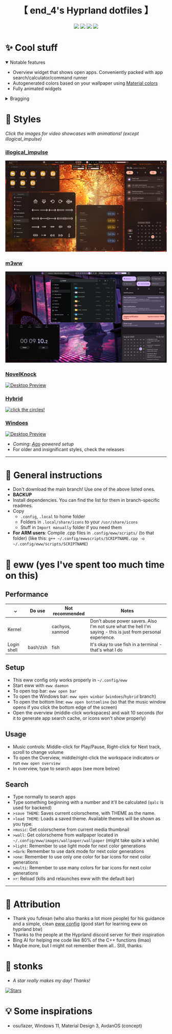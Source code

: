 <div align="center">
    <h1>【 end_4's Hyprland dotfiles 】</h1>
    <h3></h3>
</div>

<div align="center">

![](https://img.shields.io/github/last-commit/end-4/dots-hyprland?&style=for-the-badge&color=FFB1C8&logoColor=D9E0EE&labelColor=292324)
![](https://img.shields.io/github/stars/end-4/dots-hyprland?style=for-the-badge&logo=andela&color=FFB686&logoColor=D9E0EE&labelColor=292324)
[![](https://img.shields.io/github/repo-size/end-4/dots-hyprland?color=CAC992&label=SIZE&logo=googledrive&style=for-the-badge&logoColor=D9E0EE&labelColor=292324)](https://github.com/end-4/hyprland)
![](https://img.shields.io/badge/issues-skill-green?style=for-the-badge&color=CCE8E9&logoColor=D9E0EE&labelColor=292324)
</a>

</div>

# ✨ Cool stuff
 <details open> 
  <summary>Notable features</summary>
     
  - Overview widget that shows open apps. Conveniently packed with app search/calculator/command runner
  - Autogenerated colors based on your wallpaper using [Material colors](https://m3.material.io/styles/color/the-color-system/key-colors-tones)
  - Fully animated widgets
</details>
 <details> 
  <summary>Bragging</summary>
     
   - [`summer-gruv`](https://github.com/end-4/dots-hyprland/tree/summer-gruv) branch: winner of Hyprland ricing competition Summer 2023, now shown in the [Hyprland repo](https://github.com/hyprwm/hyprland#gallery) and [Hyprland Wiki](https://wiki.hyprland.org/Configuring/Example-configurations/)
   - [`windoes`](https://github.com/end-4/dots-hyprland/tree/windoes) is a "Tasty rice" [on r/unixporn](https://www.reddit.com/r/unixporn/comments/13zdhqd/hyprland_windows_rice_with_too_much_eww_with_blur/)
</details>

# 👀 Styles

_Click the images for video showcases with animations! (except illogical\_impulse)_

### [illogical_impulse](https://github.com/end-4/dots-hyprland/tree/illogical-impulse)
   <a href="https://github.com/end-4/dots-hyprland/tree/illogical-impulse">
    <img src="./assets/illogical_impulse.png" alt="Sidebar, volume indicator and some GTK apps">
   </a>

### [m3ww](https://github.com/end-4/dots-hyprland/tree/m3ww)
   <a href="https://streamable.com/85ch8x">
    <img src="./assets/m3ww_sideright2.png" alt="Material Eww!">
   </a>

### [NovelKnock](https://github.com/end-4/dots-hyprland/tree/novelknock)
   <a href="https://streamable.com/7vo61k">
    <img src="./assets/novelknock-yellow.png" alt="Desktop Preview">
   </a>

### [Hybrid](https://github.com/end-4/dots-hyprland/tree/hybrid)
   <a href="https://streamable.com/4oogot">
    <img src="./assets/screenshot-hybrid.png" alt="click the circles!">
   </a>

### [Windoes](https://github.com/end-4/dots-hyprland/tree/windoes)
   <a href="https://streamable.com/5qx614">
    <img src="./assets/windoes-3.png" alt="Desktop Preview">
   </a>

- _Coming: [Ags](https://github.com/Aylur/ags/)-powered setup_
- For older and insignificant styles, check the releases

---

# 🔧 General instructions
 - Don't download the main branch! Use one of the above listed ones.
 - **BACKUP**
 - Install dependencies. You can find the list for them in branch-specific readmes.
 - Copy
   - `.config`, `.local` to home folder
   - Folders in `.local/share/icons` to your `/usr/share/icons`
   - Stuff in `Import manually` folder if you need them
 - **For ARM users**: Compile .cpp files in `.config/eww/scripts/` (to that folder) (like this: `g++ ~/.config/ewwscripts/SCRIPTNAME.cpp -o ~/.config/eww/scripts/SCRIPTNAME`)
 
# 🎨 eww (yes I've spent too much time on this)
 ## Performance
|  ⌄  | Do use | Not recommended | Notes                 |
| --- | ------ | ----------- | ------------------------- |
| Kernel |     | cachyos, xanmod | Don't abuse power savers. Also I'm not sure what the hell I'm saying - this is just from personal experience. |
| Login shell  | bash/zsh | fish | It's okay to use fish in a terminal - that's what I do |

 ## Setup
 - This eww config only works properly in `~/.config/eww`
 - Start eww with `eww daemon`
 - To open top bar: `eww open bar`
 - To open the Windows bar: `eww open winbar` (`windoes`/`hybrid` branch)
 - To open the bottom line: `eww open bottomline` (so that the music window opens if you click the bottom edge of the screen)
 - Open the overview (middle-click workspaces) and wait 10 seconds (for it to generate app search cache, or icons won't show properly)
 ## Usage
 - Music controls: Middle-click for Play/Pause, Right-click for Next track, scroll to change volume
 - To open the Overview, middle/right-click the workspace indicators or run `eww open overview`
 - In overview, type to search apps (see more below)
 ## Search
 - Type normally to search apps
 - Type something beginning with a number and it'll be calculated (`qalc` is used for backend)
 - `>save THEME`: Saves current colorscheme, with THEME as the name.
 - `>load THEME`: Loads a saved theme. Available themes will be shown as you type.
 - `>music`: Get colorscheme from current media thumbnail
 - `>wall`: Get colorscheme from wallpaper located in `~/.config/eww/images/wallpaper/wallpaper` (might take quite a while)
 - `>light`: Remember to use light mode for next color generations
 - `>dark`: Remember to use dark mode for next color generations
 - `>one`: Remember to use only one color for bar icons for next color generations
 - `>multi`: Remember to use many colors for bar icons for next color generations
 - `>r`: Reload (kills and relaunches eww with the default bar)

---

# 🙏 Attribution
 - Thank you fufexan (who also thanks a lot more people) for his guidance and a simple, clean [eww config](https://github.com/fufexan/dotfiles) (good start for learning eww on hyprland btw)
 - Thanks to the people at the Hyprland discord server for their inspiration
 - Bing AI for helping me code like 80% of the C++ functions (lmao)
 - Maybe more, but I might not remember them all.. Still, thanks.

# 🌟 stonks
- _A star really makes my day! Thanks!_

[![Stars](https://starchart.cc/end-4/dots-hyprland.svg)](https://starchart.cc/end-4/dots-hyprland)

# 💡 Some inspirations
 - osu!lazer, Windows 11, Material Design 3, AvdanOS (concept)


